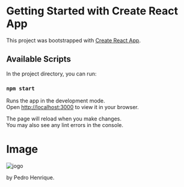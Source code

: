 # Getting Started with Create React App

This project was bootstrapped with [Create React App](https://github.com/facebook/create-react-app).

## Available Scripts

In the project directory, you can run:

### `npm start`

Runs the app in the development mode.\
Open [http://localhost:3000](http://localhost:3000) to view it in your browser.

The page will reload when you make changes.\
You may also see any lint errors in the console.

# Image
![jogo](https://user-images.githubusercontent.com/50461707/172484040-030c1ad4-c0f0-4846-aaea-8982ca53247b.PNG)

by Pedro Henrique.
